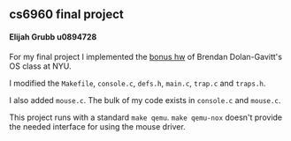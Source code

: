 ## cs6960 final project
#### Elijah Grubb u0894728

For my final project I implemented the [bonus hw](http://panda.moyix.net/~moyix/cs3224/fall16/bonus_hw/bonus_hw.html) of Brendan Dolan-Gavitt's
OS class at NYU.

I modified the `Makefile`, `console.c`, `defs.h`, `main.c`, `trap.c` and `traps.h`.

I also added `mouse.c`. The bulk of my code exists in `console.c` and `mouse.c`.

This project runs with a standard `make qemu`. `make qemu-nox` doesn't provide
the needed interface for using the mouse driver.

